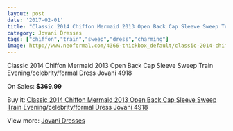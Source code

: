 ```yaml
---
layout: post
date: '2017-02-01'
title: "Classic 2014 Chiffon Mermaid 2013 Open Back Cap Sleeve Sweep Train Evening/celebrity/formal Dress Jovani 4918"
category: Jovani Dresses
tags: ["chiffon","train","sweep","dress","charming"]
image: http://www.neoformal.com/4366-thickbox_default/classic-2014-chiffon-mermaid-2013-open-back-cap-sleeve-sweep-train-evening-celebrity-formal-dress-jovani-4918.jpg
---
```

Classic 2014 Chiffon Mermaid 2013 Open Back Cap Sleeve Sweep Train Evening/celebrity/formal Dress Jovani 4918

On Sales: **$369.99**
<a href="https://www.neoformal.com/en/jovani-dresses/1629-classic-2014-chiffon-mermaid-2013-open-back-cap-sleeve-sweep-train-evening-celebrity-formal-dress-jovani-4918.html"><amp-img layout="responsive" width="600" height="600" src="//www.neoformal.com/4366-thickbox_default/classic-2014-chiffon-mermaid-2013-open-back-cap-sleeve-sweep-train-evening-celebrity-formal-dress-jovani-4918.jpg" alt="Classic 2014 Chiffon Mermaid 2013 Open Back Cap Sleeve Sweep Train Evening/celebrity/formal Dress Jovani 4918 0" /></a>
<a href="https://www.neoformal.com/en/jovani-dresses/1629-classic-2014-chiffon-mermaid-2013-open-back-cap-sleeve-sweep-train-evening-celebrity-formal-dress-jovani-4918.html"><amp-img layout="responsive" width="600" height="600" src="//www.neoformal.com/4367-thickbox_default/classic-2014-chiffon-mermaid-2013-open-back-cap-sleeve-sweep-train-evening-celebrity-formal-dress-jovani-4918.jpg" alt="Classic 2014 Chiffon Mermaid 2013 Open Back Cap Sleeve Sweep Train Evening/celebrity/formal Dress Jovani 4918 1" /></a>

Buy it: [Classic 2014 Chiffon Mermaid 2013 Open Back Cap Sleeve Sweep Train Evening/celebrity/formal Dress Jovani 4918](https://www.neoformal.com/en/jovani-dresses/1629-classic-2014-chiffon-mermaid-2013-open-back-cap-sleeve-sweep-train-evening-celebrity-formal-dress-jovani-4918.html "Classic 2014 Chiffon Mermaid 2013 Open Back Cap Sleeve Sweep Train Evening/celebrity/formal Dress Jovani 4918")

View more: [Jovani Dresses](https://www.neoformal.com/en/15-jovani-dresses "Jovani Dresses")
